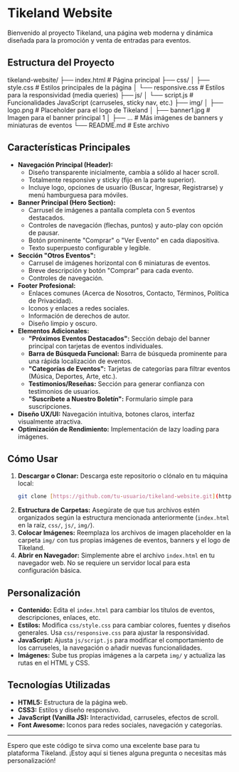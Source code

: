 # Tikeland Website

Bienvenido al proyecto Tikeland, una página web moderna y dinámica diseñada para la promoción y venta de entradas para eventos.

## Estructura del Proyecto
tikeland-website/
├── index.html                  # Página principal
├── css/
│   ├── style.css               # Estilos principales de la página
│   └── responsive.css          # Estilos para la responsividad (media queries)
├── js/
│   └── script.js               # Funcionalidades JavaScript (carruseles, sticky nav, etc.)
├── img/
│   ├── logo.png                # Placeholder para el logo de Tikeland
│   ├── banner1.jpg             # Imagen para el banner principal 1
│   ├── ...                     # Más imágenes de banners y miniaturas de eventos
└── README.md                   # Este archivo

## Características Principales

* **Navegación Principal (Header):**
    * Diseño transparente inicialmente, cambia a sólido al hacer scroll.
    * Totalmente responsive y sticky (fijo en la parte superior).
    * Incluye logo, opciones de usuario (Buscar, Ingresar, Registrarse) y menú hamburguesa para móviles.
* **Banner Principal (Hero Section):**
    * Carrusel de imágenes a pantalla completa con 5 eventos destacados.
    * Controles de navegación (flechas, puntos) y auto-play con opción de pausar.
    * Botón prominente "Comprar" o "Ver Evento" en cada diapositiva.
    * Texto superpuesto configurable y legible.
* **Sección "Otros Eventos":**
    * Carrusel de imágenes horizontal con 6 miniaturas de eventos.
    * Breve descripción y botón "Comprar" para cada evento.
    * Controles de navegación.
* **Footer Profesional:**
    * Enlaces comunes (Acerca de Nosotros, Contacto, Términos, Política de Privacidad).
    * Iconos y enlaces a redes sociales.
    * Información de derechos de autor.
    * Diseño limpio y oscuro.
* **Elementos Adicionales:**
    * **"Próximos Eventos Destacados":** Sección debajo del banner principal con tarjetas de eventos individuales.
    * **Barra de Búsqueda Funcional:** Barra de búsqueda prominente para una rápida localización de eventos.
    * **"Categorías de Eventos":** Tarjetas de categorías para filtrar eventos (Música, Deportes, Arte, etc.).
    * **Testimonios/Reseñas:** Sección para generar confianza con testimonios de usuarios.
    * **"Suscríbete a Nuestro Boletín":** Formulario simple para suscripciones.
* **Diseño UX/UI:** Navegación intuitiva, botones claros, interfaz visualmente atractiva.
* **Optimización de Rendimiento:** Implementación de lazy loading para imágenes.

## Cómo Usar

1.  **Descargar o Clonar:** Descarga este repositorio o clónalo en tu máquina local:
    ```bash
    git clone [https://github.com/tu-usuario/tikeland-website.git](https://github.com/tu-usuario/tikeland-website.git)
    ```
2.  **Estructura de Carpetas:** Asegúrate de que tus archivos estén organizados según la estructura mencionada anteriormente (`index.html` en la raíz, `css/`, `js/`, `img/`).
3.  **Colocar Imágenes:** Reemplaza los archivos de imagen placeholder en la carpeta `img/` con tus propias imágenes de eventos, banners y el logo de Tikeland.
4.  **Abrir en Navegador:** Simplemente abre el archivo `index.html` en tu navegador web. No se requiere un servidor local para esta configuración básica.

## Personalización

* **Contenido:** Edita el `index.html` para cambiar los títulos de eventos, descripciones, enlaces, etc.
* **Estilos:** Modifica `css/style.css` para cambiar colores, fuentes y diseños generales. Usa `css/responsive.css` para ajustar la responsividad.
* **JavaScript:** Ajusta `js/script.js` para modificar el comportamiento de los carruseles, la navegación o añadir nuevas funcionalidades.
* **Imágenes:** Sube tus propias imágenes a la carpeta `img/` y actualiza las rutas en el HTML y CSS.

## Tecnologías Utilizadas

* **HTML5:** Estructura de la página web.
* **CSS3:** Estilos y diseño responsivo.
* **JavaScript (Vanilla JS):** Interactividad, carruseles, efectos de scroll.
* **Font Awesome:** Iconos para redes sociales, navegación y categorías.

---

Espero que este código te sirva como una excelente base para tu plataforma Tikeland. ¡Estoy aquí si tienes alguna pregunta o necesitas más personalización!